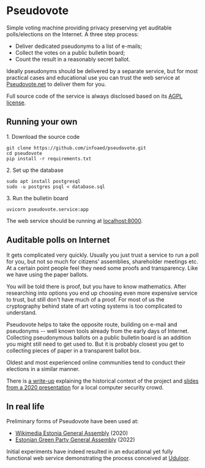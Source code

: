 # Pseudovote

Simple voting machine providing privacy preserving yet auditable polls/elections on the Internet. A three step process:

* Deliver dedicated pseudonyms to a list of e-mails;
* Collect the votes on a public bulletin board;
* Count the result in a reasonably secret ballot.

Ideally pseudonyms should be delivered by a separate service, but for most practical cases and educational use you can trust the web service at [Pseudovote.net](https://pseudovote.net/) to deliver them for you.

Full source code of the service is always disclosed based on its [AGPL  license](LICENSE).

## Running your own

1\. Download the source code

```
git clone https://github.com/infoaed/pseudovote.git
cd pseudovote
pip install -r requirements.txt
```

2\. Set up the database

```
sudo apt install postgresql
sudo -u postgres psql < database.sql
```

3\. Run the bulletin board

```
uvicorn pseudovote.service:app
```

The web service should be running at [localhost:8000](http://localhost:8000).

## Auditable polls on Internet

It gets complicated very quickly. Usually you just trust a service to run a poll for you, but not so much for citizens' assemblies, shareholder meetings etc. At a certain point people feel they need some proofs and transparency. Like we have using the paper ballots.

You will be told there is proof, but you have to know mathematics. After researching into options you end up choosing even more expensive service to trust, but still don't have much of a proof. For most of us the cryptography behind state of art voting systems is too complicated to understand.

Pseudovote helps to take the opposite route, building on e-mail and pseudonyms -- well known tools already from the early days of Internet. Collecting pseudonymous ballots on a public bulletin board is an addition you might still need to get used to. But it is probably closest you get to collecting pieces of paper in a transparent ballot box.

Oldest and most experienced online communities tend to conduct their elections in a similar manner.

There is [a write-up](https://gafgaf.infoaed.ee/en/posts/pseudonymous-voting-in-wikimedia/) explaining the historical context of the project and [slides from a 2020 presentation](https://p6drad-teel.net/~p6der/pseudovote-2020.pdf) for a local computer security crowd.

## In real life

Preliminary forms of Pseudovote have been used at:

* [Wikimedia Estonia General Assembly](https://wikimedia.ee/haaleta-nagu-vikipedist/) (2020)
* [Estonian Green Party General Assembly](https://www.facebook.com/rohelised/posts/325701606250799) (2022)

Initial experiments have indeed resulted in an educational yet fully functional web service demonstrating the process conceived at [Uduloor](https://github.com/infoaed/uduloor).
